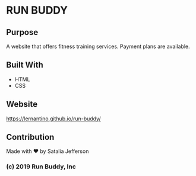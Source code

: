 # RUN BUDDY 

## Purpose
A website that offers fitness training services.
Payment plans are available.

## Built With
* HTML
* CSS

## Website
https://lernantino.github.io/run-buddy/

## Contribution
Made with ❤️ by Satalia Jefferson

### (c) 2019 Run Buddy, Inc
